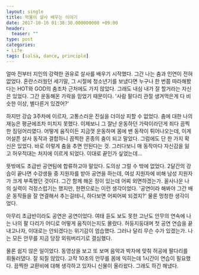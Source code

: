 ```yaml
---
layout: single
title: 먹물이 살사 배우는 이야기
date: 2017-10-16 01:38:30.000000000 +09:00
header:
  teaser: ""
type: post
categories:
- Life
tags: [salsa, dance, principle]
---
```


얼마 전부터 지인의 강력한 권유로 살사를 배우기 시작했다. 그간 나는 춤과 인연이 전혀 없었다. 혼란스러웠던 세기말, 그 시절에 청소년기를 보냈다면 누구나 한 번쯤 따라해봤다는 HOT와 GOD의 춤조차 근처에도 가지 않았다. 그래도 내심 내가 잘 할거라는 자신은 있었다. 그간 운동해온 가락을 믿었기 때문이다. '사람 팔다리 관절 생겨먹은게 다 비슷한 이상, 별다른거 있겠어?'

하지만 강습 3주차에 이르자, 고통스러운 진실을 더이상 피할 수 없었다. 춤에 대한 나의 재능은 평균에조차 미치지 못했다. 이제보니 그 잘난 운동하던 가락이라던게 죄다 끔찍한 짐덩어리였다. 어떻게 움직이든 지금껏 운동하며 몸에 밴 동작이 튀어나오는데, 이게 어설픈 살사 동작과 결합하니 끔찍한 혼종의 춤이 되고 말았다. 그럼에도 단 한 가지 확신은 있었다. 바로 이렇게 춤을 추면 안된다는 것. 그러다보니 매 동작마다 자신감을 잃고 허우적대는 처지에 이르게 되었다. 이대로 끝인가 싶었는데...

뜻밖에도 초급반 공연팀에 합류하고야 말았다. 도의상 그럴 수 밖에 없었다. 2달간의 강습이 끝나면 수강생들 중 지원자를 받아 공연을 하는데, 여성 지원자에 비해 남성 지원자가 크게 부족했던 것이다. 그간 함께 해온 정이 있는데 어찌 외면하겠는가. 꼴사나운 나의 실력이 걱정스럽기는 했지만, 한편으로는 이런 생각이었다. '공연이라 해봐야 그간 배운 동작들을 잘 연결해서 추는걸테니, 하다보면 어찌어찌 되겠지?' 물론 멍청한 생각이었다.

아무리 초급반이라도 공연은 공연이었다. 여태 듣도 보도 못한 고난도 안무의 연속에 나는 나의 팔 다리가 어디로 어떻게 움직이는지도 몰랐다. 허둥지둥대며 첫 공연 연습을 끝내고나자, 이대로는 안되겠다는 위기감이 엄습했다. 그러나 달리 무슨 수가 있겠는가. 나는 모든 안무를 지금 당장 외워버리기로 결심했다.

물론 쉽지 않은 일이었다. 동영상을 보고 또 보며 음악과 박자에 맞춰 허공에 팔다리를 휘둘러댔다. 잘 되질 않았다. 고작 10초의 안무를 몸에 익히는데 1시간이 연습이 필요했다. 끔찍한 교환비에 대해 생각하고 있자니 신물이 올라왔다. 그래도 하긴 해냈다.